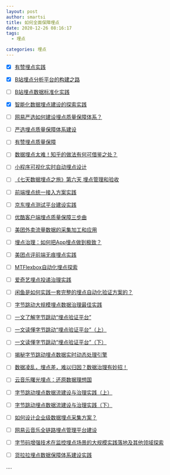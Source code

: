 ```yaml
---
layout: post
author: smartsi
title: 如何全面保障埋点
date: 2020-12-26 08:16:17
tags:
  - 埋点

categories: 埋点
---
```


- [x] [有赞埋点实践](https://smartsi.blog.csdn.net/article/details/127595217)
- [x] [B站埋点分析平台的构建之路](https://smartsi.blog.csdn.net/article/details/132822600)
- [ ] [B站埋点数据标准化实践](https://mp.weixin.qq.com/s/MjQbGTXnEOFoJuiub13eBA)
- [x] [智能化数据埋点建设的探索实践](https://mp.weixin.qq.com/s/D54okTXkdF-0fXgQHR-W0g)
- [ ] [网易严选如何建设埋点质量保障体系？](https://mp.weixin.qq.com/s/uJd9wo9Ftsv_qXW64_yvzg)
- [ ] [严选埋点质量保障体系建设](https://mp.weixin.qq.com/s/Yb-YcylBH5Wj85AwpkuKYw)
- [ ] [有赞埋点质量保障](https://mp.weixin.qq.com/s/U1EN7g-GHmAPxJelZd_nFQ)
- [ ] [数据埋点太难！知乎的做法有何可借鉴之处？](https://mp.weixin.qq.com/s/IvGkPnYdifuAzrUV3MTyhA)
- [ ] [小程序可视化实时自动埋点设计](https://mp.weixin.qq.com/s/g37cB0Qvn112yXpkrHKgnQ)
- [ ] [《七天数据埋点之旅》第六天 埋点管理和验收](https://mp.weixin.qq.com/s/nIuFWLCu139KW3LqYuX2TA)
- [ ] [前端埋点统一接入方案实践](https://mp.weixin.qq.com/s/Q1p-q2JAYoGb8Fz8O01b_A)
- [ ] [京东埋点测试平台建设实践](https://mp.weixin.qq.com/s/UOUjW6xp6oXKma9-GKeFYQ)
- [ ] [优酷客户端埋点质量保障三步曲](https://www.infoq.cn/article/pxkVQ5jB4q7efYV2Cw5C)
- [ ] [美团外卖流量数据的采集加工和应用](https://mp.weixin.qq.com/s/0qZh6YDqbV4DXhMV6drjTw)
- [ ] [埋点治理：如何把App埋点做到极致？](https://mp.weixin.qq.com/s/O_02RsP9U2N4cXQH5rc0zQ)
- [ ] [美团点评前端无痕埋点实践](https://mp.weixin.qq.com/s/ybf9eIJuvOJFRPql4WWh1w)
- [ ] [MTFlexbox自动化埋点探索](https://mp.weixin.qq.com/s/aJcboLm5MYiGW-QC8AHHyQ)
- [ ] [爱奇艺埋点投递治理实践](https://mp.weixin.qq.com/s/Z0GbbZpW81fr2vIrs3iSTQ)
- [ ] [闲鱼是如何实践一套完整的埋点自动化验证方案的？](https://mp.weixin.qq.com/s/jzFZUuj8C5mTUTZjjJ63GQ)
- [ ] [字节跳动大规模埋点数据治理最佳实践](https://mp.weixin.qq.com/s/TXq333oqraKAqfSXXMrHMQ)
- [ ] [一文了解字节跳动“埋点验证平台”](https://mp.weixin.qq.com/s/4SnwKSswo0LJDUg6NoaAQw)
- [ ] [一文读懂字节跳动“埋点验证平台”（上）](https://mp.weixin.qq.com/s/DFzXbWyBCANw0HtrunZx0w)
- [ ] [一文读懂字节跳动“埋点验证平台”（下）](https://mp.weixin.qq.com/s/r1_VK_my4lWGW8VS34X1iA)
- [ ] [揭秘字节跳动埋点数据实时动态处理引擎](https://mp.weixin.qq.com/s/OcU4cHxsVRMYf3Wr9Myb7Q)
- [ ] [数据凌乱，埋点差，难以归因？数据治理有妙招！](https://mp.weixin.qq.com/s/tFLYzoHkE-V-UqKZ0W7_ng)
- [ ] [云音乐曙光埋点：还原数据理想国](https://mp.weixin.qq.com/s/4Wq4nj-oQPohMqmQv_Pe9g)
- [ ] [字节跳动埋点数据流建设与治理实践（上）](https://mp.weixin.qq.com/s/oB2kSb_EXblBKpatiWKRig)
- [ ] [字节跳动埋点数据流建设与治理实践（下）](https://mp.weixin.qq.com/s/vgtRsMXcvvCVwx8rxcpk5A)
- [ ] [如何设计企业级数据埋点采集方案？](https://mp.weixin.qq.com/s/317LXvWmOEAqWH2lw5EQ1w)
- [ ] [网易云音乐全链路埋点管理平台建设](https://mp.weixin.qq.com/s/3O22GPGq6zoqEWJ8pLJlFQ)
- [ ] [字节码增强技术在监控埋点场景的大规模实践落地及其他领域探索](https://mp.weixin.qq.com/s/M4XPqtSzkaE2D2DJmf3y6Q)
- [ ] [货拉拉埋点数据保障体系建设实践](https://mp.weixin.qq.com/s/Hxfsjm5-j3DoN4jtN6KQrg)





....
